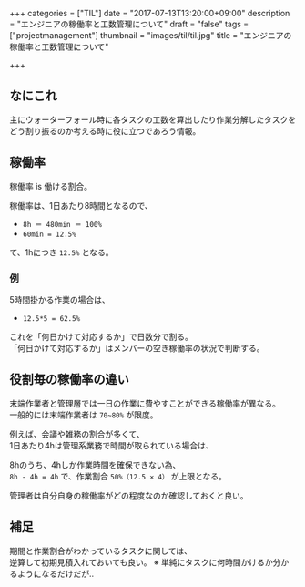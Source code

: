 +++
categories = ["TIL"]
date = "2017-07-13T13:20:00+09:00"
description = "エンジニアの稼働率と工数管理について"
draft = "false"
tags = ["projectmanagement"]
thumbnail = "images/til/til.jpg"
title = "エンジニアの稼働率と工数管理について"

+++

## なにこれ
主にウォーターフォール時に各タスクの工数を算出したり作業分解したタスクをどう割り振るのか考える時に役に立つであろう情報。

## 稼働率

稼働率 is 働ける割合。

稼働率は、1日あたり8時間となるので、

* `8h ＝ 480min ＝ 100%`
* `60min = 12.5%`

て、1hにつき `12.5%` となる。


### 例
5時間掛かる作業の場合は、

* `12.5*5 = 62.5%`

これを「何日かけて対応するか」で日数分で割る。  
「何日かけて対応するか」はメンバーの空き稼働率の状況で判断する。

## 役割毎の稼働率の違い

末端作業者と管理層では一日の作業に費やすことができる稼働率が異なる。  
一般的には末端作業者は `70~80%` が限度。

例えば、会議や雑務の割合が多くて、  
1日あたり4hは管理系業務で時間が取られている場合は、

8hのうち、4hしか作業時間を確保できない為、  
`8h - 4h = 4h` で、作業割合 `50%（12.5 ✕ 4）` が上限となる。

管理者は自分自身の稼働率がどの程度なのか確認しておくと良い。

## 補足
期間と作業割合がわかっているタスクに関しては、  
逆算して初期見積入れておいても良い。
※ 単純にタスクに何時間かけるか分かるようになるだけだが‥



